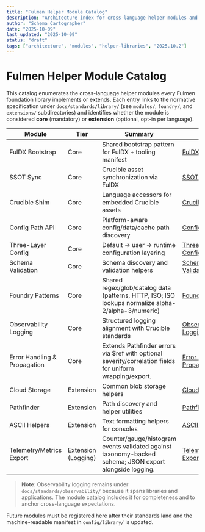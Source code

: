 ```yaml
---
title: "Fulmen Helper Module Catalog"
description: "Architecture index for cross-language helper modules and links to detailed specifications"
author: "Schema Cartographer"
date: "2025-10-09"
last_updated: "2025-10-09"
status: "draft"
tags: ["architecture", "modules", "helper-libraries", "2025.10.2"]
---
```


# Fulmen Helper Module Catalog

This catalog enumerates the cross-language helper modules every Fulmen foundation library implements or
extends. Each entry links to the normative specification under `docs/standards/library/` (see `modules/`, `foundry/`,
and `extensions/` subdirectories) and identifies
whether the module is considered **core** (mandatory) or **extension** (optional, opt-in per language).

| Module                       | Tier                | Summary                                                                                                   | Spec                                                                                          |
| ---------------------------- | ------------------- | --------------------------------------------------------------------------------------------------------- | --------------------------------------------------------------------------------------------- |
| FulDX Bootstrap              | Core                | Shared bootstrap pattern for FulDX + tooling manifest                                                     | [FulDX Bootstrap](../../standards/library/modules/fuldx-bootstrap.md)                         |
| SSOT Sync                    | Core                | Crucible asset synchronization via FulDX                                                                  | [SSOT Sync](../../standards/library/modules/ssot-sync.md)                                     |
| Crucible Shim                | Core                | Language accessors for embedded Crucible assets                                                           | [Crucible Shim](../../standards/library/modules/crucible-shim.md)                             |
| Config Path API              | Core                | Platform-aware config/data/cache path discovery                                                           | [Config Path API](../../standards/library/modules/config-path-api.md)                         |
| Three-Layer Config           | Core                | Default → user → runtime configuration layering                                                           | [Three-Layer Config](../../standards/library/modules/three-layer-config.md)                   |
| Schema Validation            | Core                | Schema discovery and validation helpers                                                                   | [Schema Validation](../../standards/library/modules/schema-validation.md)                     |
| Foundry Patterns             | Core                | Shared regex/glob/catalog data (patterns, HTTP, ISO; ISO lookups normalize alpha-2/alpha-3/numeric)       | [Foundry Patterns](../../standards/library/foundry/README.md)                                 |
| Observability Logging        | Core                | Structured logging alignment with Crucible standards                                                      | [Observability Logging](../../standards/observability/logging.md)                             |
| Error Handling & Propagation | Core                | Extends Pathfinder errors via $ref with optional severity/correlation fields for uniform wrapping/export. | [Error Handling & Propagation](../../standards/library/modules/error-handling-propagation.md) |
| Cloud Storage                | Extension           | Common blob storage helpers                                                                               | [Cloud Storage](../../standards/library/extensions/cloud-storage.md)                          |
| Pathfinder                   | Extension           | Path discovery and helper utilities                                                                       | [Pathfinder](../../standards/library/extensions/pathfinder.md)                                |
| ASCII Helpers                | Extension           | Text formatting helpers for consoles                                                                      | [ASCII Helpers](../../standards/library/extensions/ascii-helpers.md)                          |
| Telemetry/Metrics Export     | Extension (Logging) | Counter/gauge/histogram events validated against taxonomy-backed schema; JSON export alongside logging.   | [Telemetry/Metrics Export](../../standards/library/modules/telemetry-metrics.md)              |

> **Note**: Observability logging remains under `docs/standards/observability/` because it spans libraries and
> applications. The module catalog includes it for completeness and to anchor cross-language expectations.

Future modules must be registered here after their standards land and the machine-readable manifest in
`config/library/` is updated.
